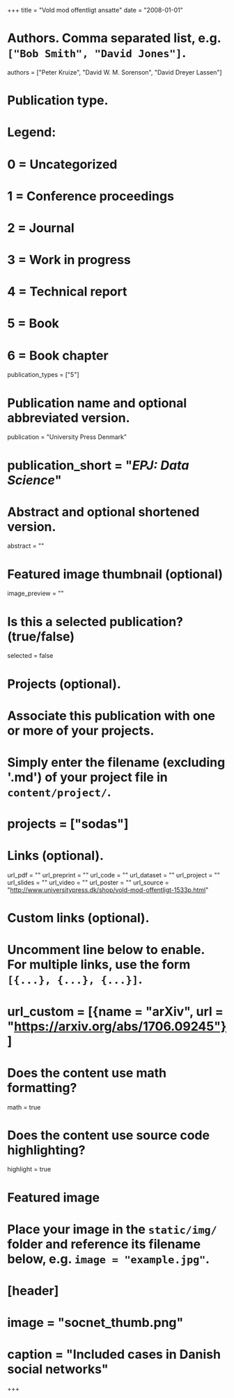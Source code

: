 +++
title = "Vold mod offentligt ansatte"
date = "2008-01-01"

# Authors. Comma separated list, e.g. `["Bob Smith", "David Jones"]`.
authors = ["Peter Kruize", "David W. M. Sorenson", "David Dreyer Lassen"]

# Publication type.
# Legend:
# 0 = Uncategorized
# 1 = Conference proceedings
# 2 = Journal
# 3 = Work in progress
# 4 = Technical report
# 5 = Book
# 6 = Book chapter
publication_types = ["5"]

# Publication name and optional abbreviated version.
publication = "University Press Denmark"
# publication_short = "*EPJ: Data Science*"

# Abstract and optional shortened version.
abstract = ""

# Featured image thumbnail (optional)
image_preview = ""

# Is this a selected publication? (true/false)
selected = false

# Projects (optional).
#   Associate this publication with one or more of your projects.
#   Simply enter the filename (excluding '.md') of your project file in `content/project/`.
# projects = ["sodas"]

# Links (optional).
url_pdf = ""
url_preprint = ""
url_code = ""
url_dataset = ""
url_project = ""
url_slides = ""
url_video = ""
url_poster = ""
url_source = "http://www.universitypress.dk/shop/vold-mod-offentligt-1533p.html"

# Custom links (optional).
#   Uncomment line below to enable. For multiple links, use the form `[{...}, {...}, {...}]`.
# url_custom = [{name = "arXiv", url = "https://arxiv.org/abs/1706.09245"}]

# Does the content use math formatting?
math = true

# Does the content use source code highlighting?
highlight = true

# Featured image
# Place your image in the `static/img/` folder and reference its filename below, e.g. `image = "example.jpg"`.
# [header]
# image = "socnet_thumb.png"
# caption = "Included cases in Danish social networks"

+++
